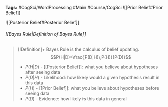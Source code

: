 **Tags:** #CogSci/WordProcessing #Main #Course/CogSci
![[Prior Belief#Prior Belief]]

![[Posterior Belief#Posterior Belief]]

###### [[Bayes Rule|Definition of Bayes Rule]]
> [!Definition]+
> Bayes Rule is the calculus of belief updating.
> $$P(H|D)=\frac{P(D|H)\,P(H)}{P(D)}$$
> - $P(H|D)$ - [[Posterior Belief]]: what you believe about hypotheses after seeing data
> - $P(D|H)$ - Likelihood: how likely would a given hypothesis result in this data
> - $P(H)$ - [[Prior Belief]]: what you believe about hypotheses before seeing data
> - $P(D)$ - Evidence: how likely is this data in general